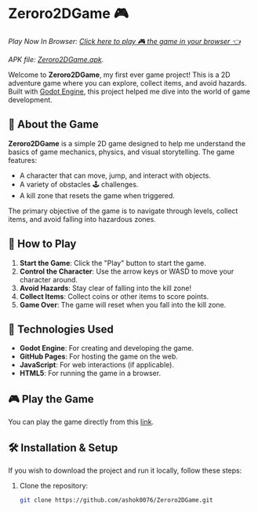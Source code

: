 # Zeroro2DGame 🎮

*Play Now In Browser: [Click here to play 🎮 the game in your browser 👈](https://ashok0076.github.io/Zeroro2DGame/)*

*APK file: [Zeroro2DGame.apk](https://github.com/ashok0076/Zeroro2DGame/raw/main/Zeroro2D.apk).*

Welcome to **Zeroro2DGame**, my first ever game project! This is a 2D adventure game where you can explore, collect items, and avoid hazards. Built with [Godot Engine](https://godotengine.org/), this project helped me dive into the world of game development.

## 📜 About the Game

**Zeroro2DGame** is a simple 2D game designed to help me understand the basics of game mechanics, physics, and visual storytelling. The game features:

- A character that can move, jump, and interact with objects.
- A variety of obstacles 🕹️ challenges.
- A kill zone that resets the game when triggered.

The primary objective of the game is to navigate through levels, collect items, and avoid falling into hazardous zones.

## 🚀 How to Play

1. **Start the Game**: Click the "Play" button to start the game.
2. **Control the Character**: Use the arrow keys or WASD to move your character around.
3. **Avoid Hazards**: Stay clear of falling into the kill zone!
4. **Collect Items**: Collect coins or other items to score points.
5. **Game Over**: The game will reset when you fall into the kill zone.

## 🔧 Technologies Used

- **Godot Engine**: For creating and developing the game.
- **GitHub Pages**: For hosting the game on the web.
- **JavaScript**: For web interactions (if applicable).
- **HTML5**: For running the game in a browser.

## 🎮 Play the Game

You can play the game directly from this [link](https://ashok0076.github.io/Zeroro2DGame/).

## 🛠️ Installation & Setup

If you wish to download the project and run it locally, follow these steps:

1. Clone the repository:
   ```bash
   git clone https://github.com/ashok0076/Zeroro2DGame.git

